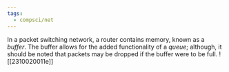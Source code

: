 ```yaml
---
tags:
  - compsci/net
---
```


In a packet switching network, a router contains memory, known as a *buffer*. The buffer allows for the added functionality of a *queue*; although, it should be noted that packets may be dropped if the buffer were to be full. ![[2310020011e]]